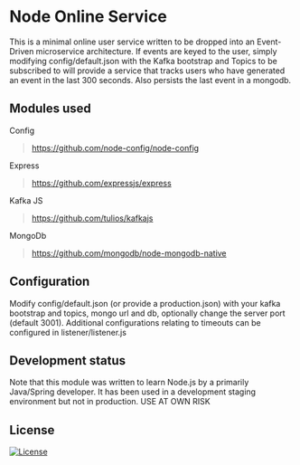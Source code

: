 # Node Online Service
This is a minimal online user service written to be dropped into an Event-Driven microservice architecture. If events are keyed to the user, simply modifying config/default.json with the Kafka bootstrap and Topics to be subscribed to will provide a service that tracks users who have generated an event in the last 300 seconds. Also persists the last event in a mongodb.
## Modules used
Config
> https://github.com/node-config/node-config

Express
> https://github.com/expressjs/express

Kafka JS
> https://github.com/tulios/kafkajs

MongoDb
> https://github.com/mongodb/node-mongodb-native

## Configuration

Modify config/default.json (or provide a production.json) with your kafka bootstrap and topics, mongo url and db, optionally change the server port (default 3001). Additional configurations relating to timeouts can be configured in listener/listener.js

## Development status
Note that this module was written to learn Node.js by a primarily Java/Spring developer. It has been used in a development staging environment but not in production. USE AT OWN RISK

## License
[![License](https://img.shields.io/badge/License-Apache_2.0-blue.svg)](https://opensource.org/licenses/Apache-2.0)
